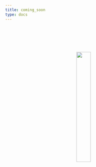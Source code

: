 ```yaml
---
title: coming_soon
type: docs
---
```


<br/> <br/> <br/> <br/>
<div style="text-align:center;"><img src="./images/ch9/image_1_coming_soon_3.png" width="30%"/></div>
